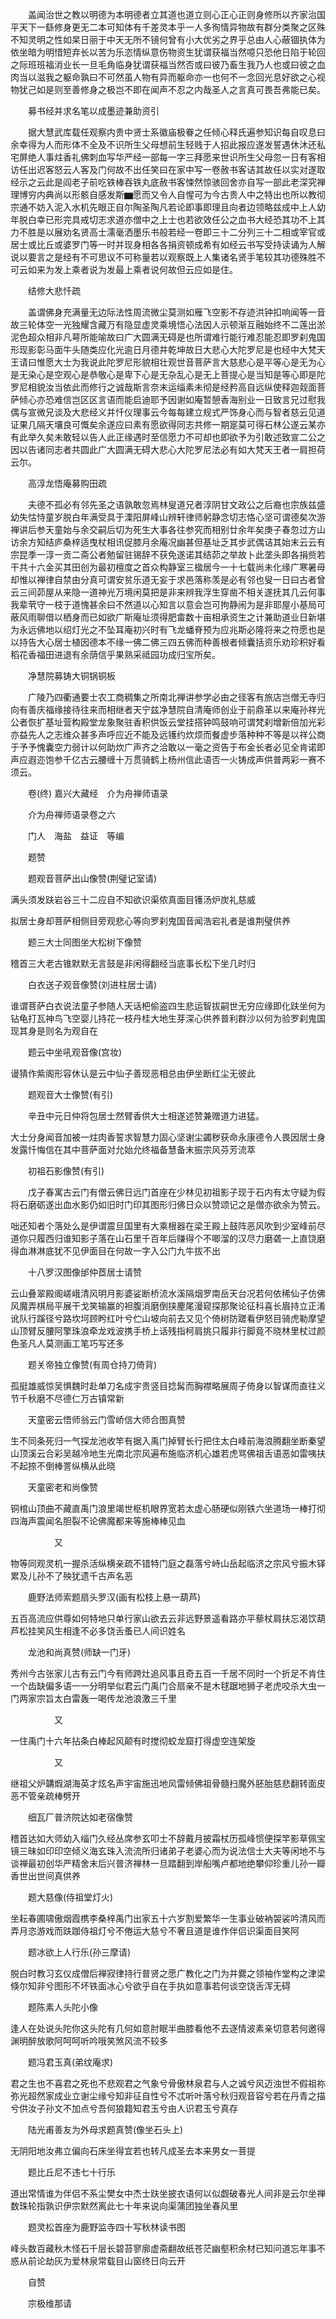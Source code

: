 <!-- { "loadSidebar": true } -->
　　盖闻治世之教以明德为本明德者立其道也道立则心正心正则身修所以齐家治国平天下一繇修身更无二本可知体有千差灵本乎一人多徇情异物故有群分类聚之区殊不知灵明之性如杲日丽于中天无所不镜何曾有小大优劣之界乎总由人心蔽锢执体为依坐暗为明惜短弃长以苦为乐恣情纵意伤物资生犹谓获福当然噫只恐他日陷于轮回之际班班福消业长一旦毛角临身犹谓获福当然否或曰彼乃畜生我乃人也或曰彼之血肉当以滋我之躯命孰曰不可然虽人物有异而躯命亦一也何不一念回光息好欲之心视物犹己如是则至善修身之极岂不即在闻声不忍之内哉圣人之言真可畏吾弗能已矣。

　　募书经并求名笔以成墨迹兼助资引

　　据大慧武库载任观察内贵中贤士系徽庙极眷之任倾心释氏遍参知识每自叹息曰余幸得为人而形体不全及不识所生父母想前生轻贱于人招此报应遂发誓遇休沐还私宅屏绝人事炷香礼佛刺血写华严经一部每一字三拜愿来世识所生父母忽一日有客相访任出迟客怒云人客及门何故不出任笑曰在家中写一卷赦书客诘其故任以实对遂取经示之云此是阎老子前吃铁棒吞铁丸底赦书客悚然惊骇回舍亦自写一部此老深究禅理博穷内典尚以形骸自感发斯▆愿而又令人自惺可为今古贵人中之特出也所以教彻宗通不妨入泥入水机先眼正自尔陶圣陶凡若论即事即理且向者边领略兹成中上人幼年脱白幸已形完具戒切志求道亦僧中之上士也若欲效任公之血书大经恐其功不上其力不胜是以展劝名贤高士濡毫洒墨乐书般若经一卷即三十二分列三十二相或宰官或居士或比丘或婆罗门等一时并现身相各各捐资顿成希有如经云书写受持读诵为人解说以要言之是经有不可思议不可称量若以观察既上人集诸名贤手笔较其功德殊胜不可云如来为发上乘者说为发最上乘者说何故但云应如是住。

　　结修大悲忏疏

　　盖谓佛身充满量无边际法性周流微尘莫测如雁飞空影不存迹洪钟扣响闻等一音故三轮体空一光独耀含藏万有隐显虚灵乘境悟心法因人示顿渐互融始终不二莲出淤泥色超众相非凡萼所能喻故曰广大圆满无碍是也所谓难行能行难忍能忍即罗刹鬼国形现影彰马面牛头随类应化光逾日月德并乾坤故日大悲心大陀罗尼是也经中大梵天王请曰惟愿大士为我说此陀罗尼形貌相壮观世音菩萨言大慈悲心是平等心是无为心是无染心是空观心是恭敬心是卑下心是无杂乱心是无上菩提心是当知是等心即是陀罗尼相貌汝当依此而修行之诚哉斯言奈末运缁素未彻是经矜高自远纵使释迦觌面菩萨倾心亦恐难信岂区区言语而能启迪耶予因谢如庵暂憩香海别业一日致言兄过慰我偶与宣微兄谈及大悲经义并忏仪理事云今每每建立规式严饰身心而与智者慈云见道证果几隔天壤良可慨矣余遂应曰素有愿欲得同志共修一期寔莫可得石林公遂云某亦有此举久矣未敢轻以告人此正缘遇时至信愿力不可却也即欲予为引敢述致宣二公之因以告诸同志者共圆此广大圆满无碍大悲心大陀罗尼法必有如大梵天王者一肩担荷云尔。

　　高淳龙悟庵募购田疏

　　夫德不孤必有邻先圣之语孰敢忽焉林叟道兄者淳阴甘文政公之后裔也宗族兹盛幼失怙恃童岁脱白年满受具于溧阳屏峰山辨轩律师躬静念切志恪心坚可谓德矣次游禅讲后参天童始与余交嗣后切为死生大事各往参究而相别廿余年矣庚子春忽过方山访余方知结庐桑梓适曳杖相讯促膝月余庵况幽甚但基址乏其步武偶诘其始末云云有宗昆季一淳一贡二斋公者勉留驻锡辞不获免遂诺其结茆之举故卜此垄头即各捐赀若干共十六金买其田创为最初檀度之首众构静室三楹居今一十七载尚未化缘广寒暑毋却惟以禅律自禁由分真可谓安贫乐道无妄于求邑落称羡是必有邻也叟一日曰古者曾云三间茆屋从来隐一道神光万境闲莫把是非来辨我浮生穿凿不相关遂抚其几云何事我辈茕守一枝于道愧甚余曰不然道以心知言以意会岂可拘静闹为是非耶屋小基局可蔽风雨聊借以栖身而已如欲广斯庵址须得肥畬数十亩相承资生之计兼助道业日新堪为永远佛地以绍灯光之不坠耳庵初兴时有飞龙蟠脊预为应兆斯必隆将来之符愿也是以持告大心居士植因德本不缘一佛二佛三四五佛而种善根者倾囊括资乐劝珍积好看稻花香福田进退有余荫信乎果熟采祗园功成归宝所矣。

　　净慧院募铸大铜锅铜板

　　广陵乃四衢通要士农工商稠集之所南北禅讲参学必由之径客有旅店岂僧无寺归向有善庆福缘接待往来而相继者天宁兹净慧院自清庵师创业于前鼎革以来庵孙祥光公者恢扩基址营构殿堂龙象聚驻香积供饭云堂挂搭钟鸣鼓响可谓梵刹增新倍加光彩亦益先人之志维众甚多声呼应近不能及远镬约炊烦而餐虚步落种种不等是以祥公商于予予愧囊空力弱计以何助炊广声齐之洽敢以一毫之资告于布金长者必见全肯诺即声应遐迩饱参千亿古云腰缠十万贯骑鹤上杨州信此语否一火铸成声供普两彩一赛不须云。

　　卷(终)
嘉兴大藏经　介为舟禅师语录


　　介为舟禅师语录卷之六

　　门人　海盐　益证　等编

　　题赞

　　题观音菩萨出山像赞(荆璧记室请)

满头须发趺岩谷三十二应自不知欲识渠侬真面目镬汤炉炭礼慈威

拟居士身却菩萨相侧目旁观悲心等向罗刹鬼国音闻浩宕礼者是谁荆璧供养

　　题三大士同图坐大松树下像赞

稽首三大老古锥默默无言鼓是非闲得翻经当底事长松下坐几时归

　　白衣送子观音像赞(刘进柱居士请)

谁谓菩萨白衣说法童子参随人天话杷偷盗四生悲运智拔嗣世无穷应缘即化趺坐何为钻龟打瓦神鸟飞空婴儿持花一枝丹桂大地生芽深心供养普利群沙以何为验罗刹鬼国现其身是则名为观自在

　　题云中坐吼观音像(宫妆)

谩猜作紫阁形容休认是云中仙子善现恶相总由伊坐断红尘无彼此

　　题观音大士像赞(有引)

　　辛丑中元日仲将包居士然臂香供大士相遂述赞兼赠道力进猛。

大士分身闻音加被一炷肉香誓求智慧力固心坚谢尘蠲秽获命永康德令人畏因居士身发露忏悔信在其中菩萨面对允始允终福备慧备末振宗风芬芳流萃

　　初祖石影像赞(有引)

　　戊子春寓古云门有僧云佛日远门首座在少林见初祖影子现于石内有太守疑为假将石磨砺遂出血水影仍如旧时门印其图形归佛日众以赞颂记之是僧亦欲余为赞云。

咄还知者个落处么是伊谓震旦国里有大乘根器在梁王殿上鼓阵恶风吹到少室峰前尽道你只履西归谁知影子落在山石里千百年后赚得个不唧溜的汉尽力磨砻一上直饶磨得血淋淋底犹不见伊面目在何故一字入公门九牛拔不出

　　十八罗汉图像邰仲茝居士请赞

云山叠翠殿阁嵯峨清风明月影婆娑断桥流水溪隔烟罗南岳天台况若何依稀仙子仿佛风魔弄棋局平展干戈笑输赢的袒腹消磨倒挟麈尾漫窥探那聚论征科喜长眉持立正淆讹队行蹊径兮路坎坷顾盻红叶兮伫山坡向前去又见个倚树防蹉看伊怒目骑虎勒摩望山顶臂反腰阿擎珠浪牵龙戏波携手桥上话残指柯肩挑只履非行脚竟不晓林里杖过颜色圣凡人莫测画工笔巧写还多

　　题关帝独立像赞(有周仓持刀倚背)

孤挺雄威惊吴惧魏时赴单刀名成宇贵竖目捻髯而胸襟略展周子倚身以智谋而直往义节千秋磨不尽德仁万古镇常新

　　天童密云悟师翁云门雪峤信大师合图真赞

生不同条死归一气探龙池收竿有据入禹门掉臂长行把住太白峰前海浪腾翻坐断秦望山顶溪云合彩吴越冷地生光南北宗风遍布施临济机心雄若虎骂佛祖舌语恶如雷咦扶不起捺不倒棒詈纵横从此晓

　　天童密老和尚像赞

铜棺山顶曲不藏直禹门浪里竭世枢机眼界宽若太虚心肠硬似刚铁六坐道场一棒打彻四海声震闻名胆裂不论佛魔都来等施棒棒见血

　　　　　又

物等同观灵机一握杀活纵横亲疏不错特门庭之磊落兮峙山岳起临济之宗风兮振木铎累及儿孙不了殃犹遗千古声名恶

　　鹿野法师索题扇头罗汉(画有松枝上悬一葫芦)

五百高流应供尊如何特地只单行家山欲去云非远野景遥看路亦平藜杖肩扶忘渴饮葫芦松挂笑风生相逢不必多饶舌蚤已人间识姓名

　　龙池和尚真赞(师缺一门牙)

秀州今古张家儿古有云门今有师跨灶追风事且奇五百一千居不同时一个折足不肯住一个齿缺偏多语一一分明举似君云门禹门合扇亲不是木毬踞地狮子老虎咬杀大虫一门两家宗旨太白雷轰一喝传龙池浪激三千里

　　　　　又

一住禹门十六年拈条白棒起风颠有时搅彻蛟龙窟打得虚空连架旋

　　　　　又

继祖父炉韝煆湖海英才炫名声宇宙施迅地风雷倾佛祖骨髓扫魔外胚胎慈悲翻转面皮恶不管亲疏棒劈开

　　细瓦厂普济院达如老宿像赞

稽首达如大师幼入缁门久经丛席参玄叩士不辞戴月披霜杖历孤峰惯便探竿影草佩宝镜三昧如印印空倾义海玄珠入流流所归诸弟子老婆心而为说法信士大夫等闲地不与谈禅最初创华严精舍末后兴普济禅林一旦踏翻到岸船嘴卢都地绝攀仰珍重儿孙一瓣香世出世间真供养

　　题大慈像(侍祖堂灯火)

坐耘春圃啸傲烟霞槜李桑梓禹门出家五十六岁割爱繁华一生事业破衲袈裟吟清风而弄月恣游戏而趺跏侍祖灯兮不倦运大慈兮不奢且道是谁作伴侣识渠面目笑阿　

　　题冰欲上人行乐(孙三摩请)

脱白时教习玄仪成僧后禅寂律持行普贤之愿广教化之门为并爨之领袖作堂构之津梁倏尔知非兮图形不坏铁面冰心兮欲乎自在手执如意事若何谈空饶舌浑无碍

　　题陈素人头陀小像

逢人在处说头陀你这头陀有几何如意肘眠半曲膝看他不去逐情波素亲切意若何邀得渊明醉放歌阿呵呵听吟哦笑煞风流不较多

　　题冯君玉真(弟纹庵求)

君之生也不喜君之死也不悲观君之气象兮骨傲林泉君与人之诚兮风迈浊世不假祖祢弥光超然家成业立谢尘缘兮知非征自性兮不忒听叶落兮秋归观音容兮若在丹青之描兮供汝子孙文不加点兮吾何狼籍知君玉兮由人识君玉兮真存

　　陆光甫善友为外母求题真赞(像坐石头上)

无阴阳地汝弗立偏向石床坐得宜若也转凡成圣去本来男女一菩提

　　题比丘尼不违七十行乐

道出常情谁为伴侣不系尘樊女中杰士趺坐披衣语何以似觑破春光人间非是云尔坐禅数珠轮指孰识伊宗默然离此七十年来说向渠蒲团独坐春风里

　　题灵松首座为鹿野监寺四十写秋林读书图

峰头数百藏秋木怪石千层长碧苔寥廓虚斋翻故纸苍茫幽壑积余材已知问道忘年事不惑从前论劫灰为爱林泉常载目山窗终日向云开

　　自赞

　　宗极维那请

